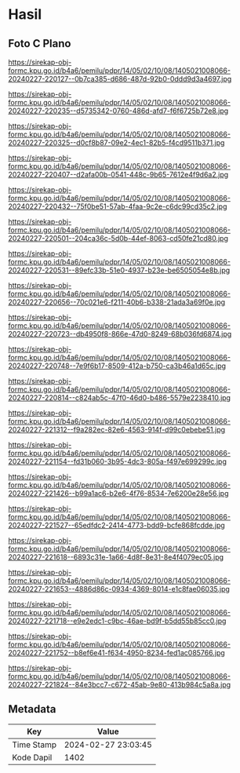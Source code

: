 # Hasil

## Foto C Plano

https://sirekap-obj-formc.kpu.go.id/b4a6/pemilu/pdpr/14/05/02/10/08/1405021008066-20240227-220127--0b7ca385-d686-487d-92b0-0ddd9d3a4697.jpg

https://sirekap-obj-formc.kpu.go.id/b4a6/pemilu/pdpr/14/05/02/10/08/1405021008066-20240227-220235--d5735342-0760-486d-afd7-f6f6725b72e8.jpg

https://sirekap-obj-formc.kpu.go.id/b4a6/pemilu/pdpr/14/05/02/10/08/1405021008066-20240227-220325--d0cf8b87-09e2-4ec1-82b5-f4cd9511b371.jpg

https://sirekap-obj-formc.kpu.go.id/b4a6/pemilu/pdpr/14/05/02/10/08/1405021008066-20240227-220407--d2afa00b-0541-448c-9b65-7612e4f9d6a2.jpg

https://sirekap-obj-formc.kpu.go.id/b4a6/pemilu/pdpr/14/05/02/10/08/1405021008066-20240227-220432--75f0be51-57ab-4faa-9c2e-c6dc99cd35c2.jpg

https://sirekap-obj-formc.kpu.go.id/b4a6/pemilu/pdpr/14/05/02/10/08/1405021008066-20240227-220501--204ca36c-5d0b-44ef-8063-cd50fe21cd80.jpg

https://sirekap-obj-formc.kpu.go.id/b4a6/pemilu/pdpr/14/05/02/10/08/1405021008066-20240227-220531--89efc33b-51e0-4937-b23e-be6505054e8b.jpg

https://sirekap-obj-formc.kpu.go.id/b4a6/pemilu/pdpr/14/05/02/10/08/1405021008066-20240227-220656--70c021e6-f211-40b6-b338-21ada3a69f0e.jpg

https://sirekap-obj-formc.kpu.go.id/b4a6/pemilu/pdpr/14/05/02/10/08/1405021008066-20240227-220723--db4950f8-866e-47d0-8249-68b036fd6874.jpg

https://sirekap-obj-formc.kpu.go.id/b4a6/pemilu/pdpr/14/05/02/10/08/1405021008066-20240227-220748--7e9f6b17-8509-412a-b750-ca3b46a1d65c.jpg

https://sirekap-obj-formc.kpu.go.id/b4a6/pemilu/pdpr/14/05/02/10/08/1405021008066-20240227-220814--c824ab5c-47f0-46d0-b486-5579e2238410.jpg

https://sirekap-obj-formc.kpu.go.id/b4a6/pemilu/pdpr/14/05/02/10/08/1405021008066-20240227-221312--f9a282ec-82e6-4563-914f-d99c0ebebe51.jpg

https://sirekap-obj-formc.kpu.go.id/b4a6/pemilu/pdpr/14/05/02/10/08/1405021008066-20240227-221154--fd31b060-3b95-4dc3-805a-f497e699299c.jpg

https://sirekap-obj-formc.kpu.go.id/b4a6/pemilu/pdpr/14/05/02/10/08/1405021008066-20240227-221426--b99a1ac6-b2e6-4f76-8534-7e6200e28e56.jpg

https://sirekap-obj-formc.kpu.go.id/b4a6/pemilu/pdpr/14/05/02/10/08/1405021008066-20240227-221527--65edfdc2-2414-4773-bdd9-bcfe868fcdde.jpg

https://sirekap-obj-formc.kpu.go.id/b4a6/pemilu/pdpr/14/05/02/10/08/1405021008066-20240227-221618--6893c31e-1a66-4d8f-8e31-8e4f4079ec05.jpg

https://sirekap-obj-formc.kpu.go.id/b4a6/pemilu/pdpr/14/05/02/10/08/1405021008066-20240227-221653--4886d86c-0934-4369-8014-e1c8fae06035.jpg

https://sirekap-obj-formc.kpu.go.id/b4a6/pemilu/pdpr/14/05/02/10/08/1405021008066-20240227-221718--e9e2edc1-c9bc-46ae-bd9f-b5dd55b85cc0.jpg

https://sirekap-obj-formc.kpu.go.id/b4a6/pemilu/pdpr/14/05/02/10/08/1405021008066-20240227-221752--b8ef6e41-f634-4950-8234-fed1ac085766.jpg

https://sirekap-obj-formc.kpu.go.id/b4a6/pemilu/pdpr/14/05/02/10/08/1405021008066-20240227-221824--84e3bcc7-c672-45ab-9e80-413b984c5a8a.jpg


## Metadata

| Key        | Value               |
| ---------- | ------------------- |
| Time Stamp | 2024-02-27 23:03:45 |
| Kode Dapil | 1402                |



